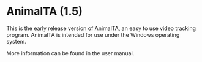 # AnimalTA (1.5)

This is the early release version of AnimalTA, an easy to use video tracking program.
AnimalTA is intended for use under the Windows operating system.

More information can be found in the user manual.
